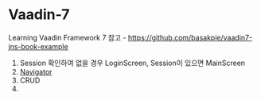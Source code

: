 # Vaadin-7
Learning Vaadin Framework 7
참고 - https://github.com/basakpie/vaadin7-jns-book-example

1. Session 확인하여 없을 경우 LoginScreen, Session이 있으면 MainScreen
2. <a href="https://vaadin.com/docs/v7/framework/advanced/advanced-navigator.html">Navigator</a>
3. CRUD
4. 
